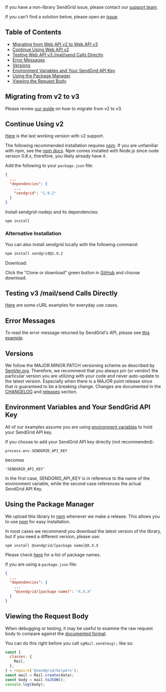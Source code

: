 If you have a non-library SendGrid issue, please contact our [support team](https://support.sendgrid.com).

If you can't find a solution below, please open an [issue](https://github.com/sendgrid/sendgrid-nodejs/issues).


## Table of Contents

* [Migrating from Web API v2 to Web API v3](#migrating)
* [Continue Using Web API v2](#v2)
* [Testing Web API v3 /mail/send Calls Directly](#testing)
* [Error Messages](#error)
* [Versions](#versions)
* [Environment Variables and Your SendGrid API Key](#environment)
* [Using the Package Manager](#package-manager)
* [Viewing the Request Body](#request-body)

<a name="migrating"></a>
## Migrating from v2 to v3

Please review [our guide](https://sendgrid.com/docs/Classroom/Send/v3_Mail_Send/how_to_migrate_from_v2_to_v3_mail_send.html) on how to migrate from v2 to v3.

<a name="v2"></a>
## Continue Using v2

[Here](https://github.com/sendgrid/sendgrid-nodejs/tree/b57b32caa47608a15d23940a0dedc82a91e7b6aa) is the last working version with v2 support.

The following recommended installation requires [npm](https://npmjs.org/). If you are unfamiliar with npm, see the [npm docs](https://npmjs.org/doc/). Npm comes installed with Node.js since node version 0.8.x, therefore, you likely already have it.

Add the following to your `package.json` file:

```json
{
  ...
  "dependencies": {
    ...
    "sendgrid": "1.9.2"
  }
}
```

Install sendgrid-nodejs and its dependencies:

```bash
npm install
```

### Alternative Installation

You can also install sendgrid locally with the following command:

```bash
npm install sendgrid@1.9.2
```

Download:

Click the "Clone or download" green button in [GitHub](https://github.com/sendgrid/sendgrid-nodejs/tree/b57b32caa47608a15d23940a0dedc82a91e7b6aa) and choose download.

<a name="testing"></a>
## Testing v3 /mail/send Calls Directly

[Here](https://sendgrid.com/docs/Classroom/Send/v3_Mail_Send/curl_examples.html) are some cURL examples for everyday use cases.

<a name="error"></a>
## Error Messages

To read the error message returned by SendGrid's API, please see [this example](https://github.com/sendgrid/sendgrid-nodejs/blob/master/packages/mail/USE_CASES.md#success-failure-errors).

<a name="versions"></a>
## Versions

We follow the MAJOR.MINOR.PATCH versioning scheme as described by [SemVer.org](http://semver.org). Therefore, we recommend that you always pin (or vendor) the particular version you are utilizing with your code and never auto-update to the latest version. Especially when there is a MAJOR point release since that is guaranteed to be a breaking change. Changes are documented in the [CHANGELOG](https://github.com/sendgrid/sendgrid-nodejs/blob/master/CHANGELOG.md) and [releases](https://github.com/sendgrid/sendgrid-nodejs/releases) section.

<a name="environment"></a>
## Environment Variables and Your SendGrid API Key

All of our examples assume you are using [environment variables](https://github.com/sendgrid/sendgrid-nodejs#setup-environment-variables) to hold your SendGrid API key.

If you choose to add your SendGrid API key directly (not recommended):

`process.env.SENDGRID_API_KEY`

becomes

`'SENDGRID_API_KEY'`

In the first case, SENDGRID_API_KEY is in reference to the name of the environment variable, while the second case references the actual SendGrid API Key.

<a name="package-manager"></a>
## Using the Package Manager

We upload this library to [npm](https://www.npmjs.com/package/sendgrid) whenever we make a release. This allows you to use [npm](https://www.npmjs.com) for easy installation.

In most cases we recommend you download the latest version of the library, but if you need a different version, please use:

`npm install @sendgrid/[package name]@X.X.X` 

Please check [here](https://www.npmjs.com/org/sendgrid) for a list of package names.

If you are using a `package.json` file:

```json
{
  ...
  "dependencies": {
    ...
    "@sendgrid/[package name]": "X.X.X"
  }
}
```

<a name="request-body"></a>
## Viewing the Request Body

When debugging or testing, it may be useful to examine the raw request body to compare against the [documented format](https://sendgrid.com/docs/API_Reference/api_v3.html).

You can do this right before you call `sgMail.send(msg);` like so:

```javascript
const {
  classes: {
    Mail,
  },
} = require('@sendgrid/helpers');
const mail = Mail.create(data);
const body = mail.toJSON();
console.log(body);
```
